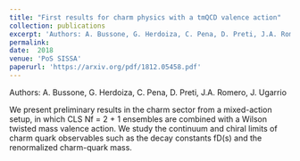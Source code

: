 ```yaml
---
title: "First results for charm physics with a tmQCD valence action"
collection: publications
excerpt: 'Authors: A. Bussone, G. Herdoiza, C. Pena, D. Preti, J.A. Romero, J. Ugarrio'
permalink: 
date:  2018
venue: 'PoS SISSA'
paperurl: 'https://arxiv.org/pdf/1812.05458.pdf'
---
```

Authors: A. Bussone, G. Herdoiza, C. Pena, D. Preti, J.A. Romero, J. Ugarrio

We present preliminary results in the charm sector from a mixed-action setup, in which CLS
Nf = 2 + 1 ensembles are combined with a Wilson twisted mass valence action. We study the
continuum and chiral limits of charm quark observables such as the decay constants fD(s)
and the renormalized charm-quark mass.
